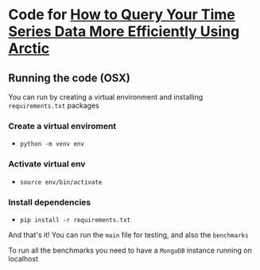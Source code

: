 # Code for [How to Query Your Time Series Data More Efficiently Using Arctic](https://towardsdatascience.com/how-to-query-your-time-series-more-efficiently-using-arctic-40cb1c7b2680)

## Running the code (OSX)

You can run by creating a virtual environment and installing `requirements.txt` packages

### Create a virtual enviroment
- `python -m venv env`

### Activate virtual env
- `source env/bin/activate`

### Install dependencies
- `pip install -r requirements.txt`


And that's it! You can run the `main` file for testing, and also the `benchmarks`

To run all the benchmarks you need to have a `MongoDB` instance running on localhost

